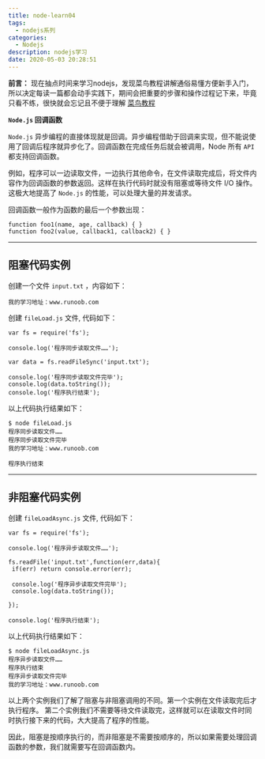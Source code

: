 ```yaml
---
title: node-learn04
tags:
  - nodejs系列
categories:
  - Nodejs
description: nodejs学习
date: 2020-05-03 20:28:51
---
```



**前言：**
现在抽点时间来学习nodejs，发现菜鸟教程讲解通俗易懂方便新手入门，所以决定每读一篇都会动手实践下，期间会把重要的步骤和操作过程记下来，毕竟只看不练，很快就会忘记且不便于理解
[菜鸟教程](https://www.runoob.com/nodejs/nodejs-callback.html)

**`Node.js` 回调函数**

`Node.js` 异步编程的直接体现就是回调。异步编程借助于回调来实现，但不能说使用了回调后程序就异步化了。回调函数在完成任务后就会被调用，Node 所有 `API` 都支持回调函数。

例如，程序可以一边读取文件，一边执行其他命令，在文件读取完成后，将文件内容作为回调函数的参数返回。这样在执行代码时就没有阻塞或等待文件 I/O 操作。这极大地提高了 `Node.js` 的性能，可以处理大量的并发请求。

回调函数一般作为函数的最后一个参数出现：

<!--more-->

```
function foo1(name, age, callback) { }
function foo2(value, callback1, callback2) { }
```

------

## 阻塞代码实例

创建一个文件 `input.txt` ，内容如下：

```
我的学习地址：www.runoob.com
```

创建 `fileLoad.js` 文件, 代码如下：

```
var fs = require('fs');

console.log('程序同步读取文件……');

var data = fs.readFileSync('input.txt');

console.log('程序同步读取文件完毕');
console.log(data.toString());
console.log('程序执行结束');
```

以上代码执行结果如下：

```
$ node fileLoad.js
程序同步读取文件……
程序同步读取文件完毕
我的学习地址：www.runoob.com

程序执行结束
```

------

## 非阻塞代码实例

创建 `fileLoadAsync.js` 文件, 代码如下：

```
var fs = require('fs');

console.log('程序异步读取文件……');

fs.readFile('input.txt',function(err,data){
 if(err) return console.error(err);

 console.log('程序异步读取文件完毕');
 console.log(data.toString());

});

console.log('程序执行结束');
```

以上代码执行结果如下：

```
$ node fileLoadAsync.js
程序异步读取文件……
程序执行结束
程序异步读取文件完毕
我的学习地址：www.runoob.com
```

以上两个实例我们了解了阻塞与非阻塞调用的不同。第一个实例在文件读取完后才执行程序。 第二个实例我们不需要等待文件读取完，这样就可以在读取文件时同时执行接下来的代码，大大提高了程序的性能。

因此，阻塞是按顺序执行的，而非阻塞是不需要按顺序的，所以如果需要处理回调函数的参数，我们就需要写在回调函数内。


